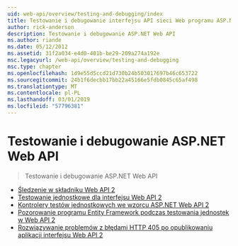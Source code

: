 ```yaml
---
uid: web-api/overview/testing-and-debugging/index
title: Testowanie i debugowanie interfejsu API sieci Web programu ASP.NET | Dokumentacja firmy Microsoft
author: rick-anderson
description: Testowanie i debugowanie ASP.NET Web API
ms.author: riande
ms.date: 05/12/2012
ms.assetid: 31f2a034-e4d0-401b-be29-209a274a192e
msc.legacyurl: /web-api/overview/testing-and-debugging
msc.type: chapter
ms.openlocfilehash: 1d9e55d5ccd21d730b24b503017697b46c653722
ms.sourcegitcommit: 24b1f6decbb17bb22a45166e5fdb0845c65af498
ms.translationtype: MT
ms.contentlocale: pl-PL
ms.lasthandoff: 03/01/2019
ms.locfileid: "57796381"
---
```

<a name="testing-and-debugging-aspnet-web-api"></a>Testowanie i debugowanie ASP.NET Web API
====================
> Testowanie i debugowanie ASP.NET Web API


- [Śledzenie w składniku Web API 2](tracing-in-aspnet-web-api.md)
- [Testowanie jednostkowe dla interfejsu Web API 2](unit-testing-with-aspnet-web-api.md)
- [Kontrolery testów jednostkowych we wzorcu ASP.NET Web API 2](unit-testing-controllers-in-web-api.md)
- [Pozorowanie programu Entity Framework podczas testowania jednostek w Web API 2](mocking-entity-framework-when-unit-testing-aspnet-web-api-2.md)
- [Rozwiązywanie problemów z błędami HTTP 405 po opublikowaniu aplikacji interfejsu Web API 2](troubleshooting-http-405-errors-after-publishing-web-api-applications.md)
